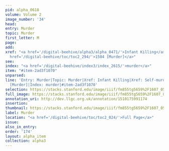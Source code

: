 ```yaml
---
pid: alpha_0618
volume: Volume 2
image_number: '34'
head: 
entry: Murder
topic: Murder
first_letter: M
page: 
add: 
xref: "<a href='/digital-beehive/alpha3/alpha_0471/'>Infant Killing</a>|<a href='/digital-beehive/alpha4/alpha_0852/'>Self-murd</a>|<a
  href='/digital-beehive/toc/toc2_294/'>1504 [Murder]</a>"
see: 
index: "<a href='/digital-beehive/index3/index_2615/'>murder</a>"
item: "#item-2ad3f1070"
unparsed: 
line: 'Entry: Murder|Topic: Murder|Xref: Infant Killing|Xref: Self-murd|Xref: 1504
  [Murder]|Index: murder|#item-2ad3f1070'
selection: https://stacks.stanford.edu/image/iiif/fm855tg5659%2F1607_0501/756,3256,2970,473/full/0/default.jpg
full_image: https://stacks.stanford.edu/image/iiif/fm855tg5659%2F1607_0501/full/full/0/default.jpg
annotation_uri: http://dev.llgc.org.uk/annotation/1510175991174
insertion: 
thumbnail: https://stacks.stanford.edu/image/iiif/fm855tg5659%2F1607_0501/756,3256,600,180/250,/0/default.jpg
label: Murder
location: "<a href='/digital-beehive/toc/toc2_024/'>Full Page</a>"
issue: 
also_in_entry: 
order: '174'
layout: alpha_item
collection: alpha3
---
```

